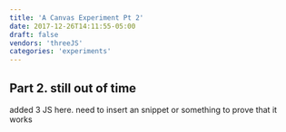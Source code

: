 ```yaml
---
title: 'A Canvas Experiment Pt 2'
date: 2017-12-26T14:11:55-05:00
draft: false
vendors: 'threeJS'
categories: 'experiments'
---
```


## Part 2. still out of time

added 3 JS here. need to insert an snippet or something to prove that it works
